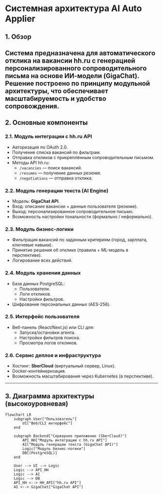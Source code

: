 # Системная архитектура AI Auto Applier

## 1. Обзор
Система предназначена для автоматического отклика на вакансии hh.ru с генерацией персонализированного сопроводительного письма на основе ИИ-модели (GigaChat).  
Решение построено по принципу модульной архитектуры, что обеспечивает масштабируемость и удобство сопровождения.
---

## 2. Основные компоненты

### 2.1. Модуль интеграции с hh.ru API
- Авторизация по OAuth 2.0.
- Получение списка вакансий по фильтрам.
- Отправка откликов с прикреплённым сопроводительным письмом.
- Методы API hh.ru:
    - `/vacancies` — поиск вакансий.
    - `/resumes` — получение данных резюме.
    - `/negotiations` — отправка отклика.

### 2.2. Модуль генерации текста (AI Engine)
- Модель: **GigaChat API**.
- Вход: описание вакансии + данные пользователя (резюме).
- Выход: персонализированное сопроводительное письмо.
- Возможность настройки тональности (формально / неформально).

### 2.3. Модуль бизнес-логики
- Фильтрация вакансий по заданным критериям (город, зарплата, ключевые навыки).
- Принятие решения об отклике (правила + ML-модель в перспективе).
- Логирование всех действий.

### 2.4. Модуль хранения данных
- База данных PostgreSQL:
    - Пользователи.
    - Логи откликов.
    - Настройки фильтров.
- Шифрование персональных данных (AES-256).

### 2.5. Интерфейс пользователя
- Веб-панель (React/Next.js) или CLI для:
    - Запуска/остановки агента.
    - Настройки фильтров поиска.
    - Просмотра логов откликов.

### 2.6. Сервис деплоя и инфраструктура
- Хостинг: **SberCloud** (виртуальный сервер, Linux).
- Docker-контейнеризация.
- Возможность масштабирования через Kubernetes (в перспективе).

---

## 3. Диаграмма архитектуры (высокоуровневая)

```mermaid
flowchart LR
    subgraph User["Пользователь"]
        UI["Веб/CLI интерфейс"]
    end

    subgraph Backend["Серверное приложение (SberCloud)"]
        API_HH["Модуль интеграции с hh.ru API"]
        AI["Модуль генерации текста (GigaChat API)"]
        Logic["Модуль бизнес-логики"]
        DB[(PostgreSQL)]
    end

    User --> UI --> Logic
    Logic --> API_HH
    Logic --> AI
    Logic --> DB
    API_HH <--> HH_API["hh.ru API"]
    AI <--> GigaChat["GigaChat API"]
